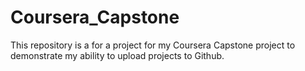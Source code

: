 # Coursera_Capstone
This repository is a for a project for my Coursera Capstone project to demonstrate my ability to upload projects to Github.
